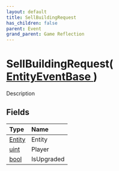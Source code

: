 ```yaml
---
layout: default
title: SellBuildingRequest
has_children: false
parent: Event
grand_parent: Game Reflection
---
```

# SellBuildingRequest( [ EntityEventBase ](/riftbreaker-wiki/docs/game-reflection/events/entity_event_base/) )
Description 

## Fields

| Type | Name |
|:----------|:--------------|
| [Entity](/riftbreaker-wiki/docs/game-reflection/classes/entity/) | Entity |
| [uint](/riftbreaker-wiki/docs/game-reflection/components/uint/) | Player |
| [bool](/riftbreaker-wiki/docs/game-reflection/components/bool/) | IsUpgraded |

